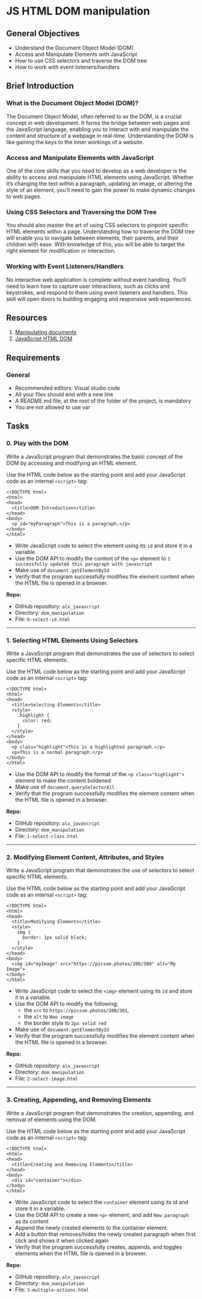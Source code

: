 # JS HTML DOM manipulation

## General Objectives

- Understand the Document Object Model (DOM)
- Access and Manipulate Elements with JavaScript
- How to use CSS selectors and traverse the DOM tree
- How to work with event listeners/handlers

## Brief Introduction

### What is the Document Object Model (DOM)?
The Document Object Model, often referred to as the DOM, is a crucial concept in web development. It forms the bridge between web pages and the JavaScript language, enabling you to interact with and manipulate the content and structure of a webpage in real-time. Understanding the DOM is like gaining the keys to the inner workings of a website.

### Access and Manipulate Elements with JavaScript
One of the core skills that you need to develop as a web developer is the ability to access and manipulate HTML elements using JavaScript. Whether it’s changing the text within a paragraph, updating an image, or altering the style of an element, you’ll need to gain the power to make dynamic changes to web pages.

### Using CSS Selectors and Traversing the DOM Tree
You should also master the art of using CSS selectors to pinpoint specific HTML elements within a page. Understanding how to traverse the DOM tree will enable you to navigate between elements, their parents, and their children with ease. With knowledge of this, you will be able to target the right element for modification or interaction.

### Working with Event Listeners/Handlers
No interactive web application is complete without event handling. You’ll need to learn how to capture user interactions, such as clicks and keystrokes, and respond to them using event listeners and handlers. This skill will open doors to building engaging and responsive web experiences.

## Resources
1. [Manipulating documents](https://developer.mozilla.org/en-US/docs/Learn/JavaScript/Client-side_web_APIs/Manipulating_documents)
2. [JavaScript HTML DOM](https://www.w3schools.com/js/js_htmldom.asp)

## Requirements

### General
- Recommended editors: Visual studio code
- All your files should end with a new line
- A README.md file, at the root of the folder of the project, is mandatory
- You are not allowed to use var

## Tasks

### 0. Play with the DOM

Write a JavaScript program that demonstrates the basic concept of the DOM by accessing and modifying an HTML element.

Use the HTML code below as the starting point and add your JavaScript code as an internal `<script>` tag:

```
<!DOCTYPE html>
<html>
<head>
  <title>DOM Introduction</title>
</head>
<body>
  <p id="myParagraph">This is a paragraph.</p>
</body>
</html>
```

- Write JavaScript code to select the element using its `id` and store it in a variable
- Use the DOM API to modify the content of the `<p>` element to `I successfully updated this paragraph with javascript`
- Make use of `document.getElementById`
- Verify that the program successfully modifies the element content when the HTML file is opened in a browser.

**Repo:**

- GitHub repository: `alx_javascript`
- Directory: `dom_manipulation`
- File: `0-select-id.html`

_____________________________________________________________________________________________________________________________________

### 1. Selecting HTML Elements Using Selectors

Write a JavaScript program that demonstrates the use of selectors to select specific HTML elements.

Use the HTML code below as the starting point and add your JavaScript code as an internal `<script>` tag:

```
<!DOCTYPE html>
<html>
<head>
  <title>Selecting Elements</title>
  <style>
    .highlight {
      color: red;
    }
  </style>
</head>
<body>
  <p class="highlight">This is a highlighted paragraph.</p>
  <p>This is a normal paragraph.</p>
</body>
</html>
```

- Use the DOM API to modify the format of the `<p class="highlight">` element to make the content boldened
- Make use of `document.querySelectorAll`
- Verify that the program successfully modifies the element content when the HTML file is opened in a browser.

**Repo:**

- GitHub repository: `alx_javascript`
- Directory: `dom_manipulation`
- File: `1-select-class.html`

__________________________________________________________________________________________________________________________________________

### 2. Modifying Element Content, Attributes, and Styles

Write a JavaScript program that demonstrates the use of selectors to select specific HTML elements.

Use the HTML code below as the starting point and add your JavaScript code as an internal `<script>` tag:

```
<!DOCTYPE html>
<html>
<head>
  <title>Modifying Elements</title>
  <style>
    img {
      border: 1px solid black;
    }
  </style>
</head>
<body>
  <img id="myImage" src="https://picsum.photos/200/300" alt="My Image">
</body>
</html>
```

- Write JavaScript code to select the `<img>` element using its `id` and store it in a variable.
- Use the DOM API to modify the following:
  - the `src` to `https://picsum.photos/200/301`,
  - the `alt` to `New image`
  - the border style to `2px solid red`
- Make use of `document.getElementById`
- Verify that the program successfully modifies the element content when the HTML file is opened in a browser.

**Repo:**

- GitHub repository: `alx_javascript`
- Directory: `dom_manipulation`
- File: `2-select-image.html`

__________________________________________________________________________________________________________________________________________

### 3. Creating, Appending, and Removing Elements

Write a JavaScript program that demonstrates the creation, appending, and removal of elements using the DOM.

Use the HTML code below as the starting point and add your JavaScript code as an internal `<script>` tag:

```
<!DOCTYPE html>
<html>
<head>
  <title>Creating and Removing Elements</title>
</head>
<body>
  <div id="container"></div>
</body>
</html>
```

- Write JavaScript code to select the `container` element using its id and store it in a variable.
- Use the DOM API to create a new `<p>` element, and add `New paragraph` as its content
- Append the newly created elements to the container element.
- Add a button that removes/hides the newly created paragraph when first click and shows it when clicked again
- Verify that the program successfully creates, appends, and toggles elements when the HTML file is opened in a browser.

**Repo:**

- GitHub repository: `alx_javascript`
- Directory: `dom_manipulation`
- File: `3-multiple-actions.html`
